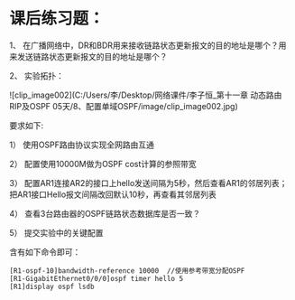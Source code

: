 # 课后练习题：

1、 在广播网络中，DR和BDR用来接收链路状态更新报文的目的地址是哪个？用来发送链路状态更新报文的目的地址是哪个？

2、 实验拓扑：

![clip_image002](C:/Users/李/Desktop/网络课件/李子恒_第十一章 动态路由RIP及OSPF 05天/8、配置单域OSPF/image/clip_image002.jpg)

 要求如下:

1） 使用OSPF路由协议实现全网路由互通

2） 配置使用10000M做为OSPF cost计算的参照带宽

3） 配置AR1连接AR2的接口上hello发送间隔为5秒，然后查看AR1的邻居列表；把AR1接口Hello报文间隔改回默认10秒，再查看其邻居列表

4） 查看3台路由器的OSPF链路状态数据库是否一致？

5） 提交实验中的关键配置

含有如下命令即可：

```
[R1-ospf-10]bandwidth-reference 10000  //使用参考带宽分配OSPF
[R1-GigabitEthernet0/0/0]ospf timer hello 5
[R1]display ospf lsdb 
```

